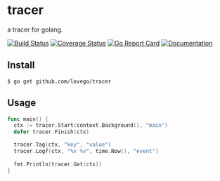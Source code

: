 # tracer
a tracer for golang.

[![Build Status](https://github.com/lovego/tracer/actions/workflows/go.yml/badge.svg)](https://github.com/lovego/tracer/actions/workflows/go.yml)
[![Coverage Status](https://coveralls.io/repos/github/lovego/tracer/badge.svg?branch=master)](https://coveralls.io/github/lovego/tracer)
[![Go Report Card](https://goreportcard.com/badge/github.com/lovego/tracer)](https://goreportcard.com/report/github.com/lovego/tracer)
[![Documentation](https://pkg.go.dev/badge/github.com/lovego/tracer)](https://pkg.go.dev/github.com/lovego/tracer@v0.0.1)

## Install
`$ go get github.com/lovego/tracer`

## Usage
```go
func main() {
  ctx := tracer.Start(context.Background(), "main")
  defer tracer.Finish(ctx)

  tracer.Tag(ctx, "key", "value")
  tracer.Logf(ctx, "%v %v", time.Now(), "event")
 
  fmt.Println(tracer.Get(ctx))
}
```

